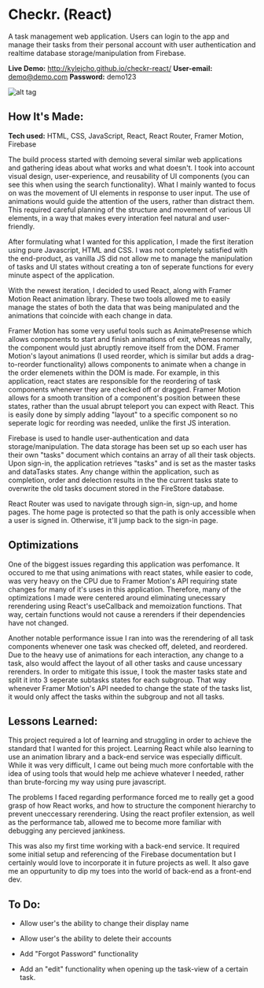 # Checkr. (React)
A task management web application. Users can login to the app and manage their tasks from their personal account with user authentication and realtime database storage/manipulation from Firebase. 

**Live Demo:** http://kylejcho.github.io/checkr-react/  **User-email:** demo@demo.com **Password:** demo123

![alt tag](https://i.imgur.com/UmHjoEd.png)

## How It's Made:

**Tech used:** HTML, CSS, JavaScript, React, React Router, Framer Motion, Firebase

The build process started with demoing several similar web applications and gathering ideas about what works and what doesn't. I took into account visual design, user-experience, and reusability of UI components (you can see this when using the search functionality). What I mainly wanted to focus on was the movement of UI elements in response to user input. The use of animations would guide the attention of the users, rather than distract them. This required careful planning of the structure and movement of various UI elements, in a way that makes every interation feel natural and user-friendly.

After formulating what I wanted for this application, I made the first iteration using pure Javascript, HTML and CSS. I was not completely satisfied with the end-product, as vanilla JS did not allow me to manage the manipulation of tasks and UI states without creating a ton of seperate functions for every minute aspect of the application. 

With the newest iteration, I decided to used React, along with Framer Motion React animation library. These two tools allowed me to easily manage the states of both the data that was being manipulated and the animations that coincide with each change in data. 

Framer Motion has some very useful tools such as AnimatePresense which allows components to start and finish animations of exit, whereas normally, the component would just abruptly remove itself from the DOM. Framer Motion's layout animations (I used reorder, which is similar but adds a drag-to-reorder functionality) allows components to animate when a change in the order elemenets within the DOM is made. For example, in this application, react states are responsible for the reordering of task components whenever they are checked off or dragged. Framer Motion allows for a smooth transition of a component's position between these states, rather than the usual abrupt teleport you can expect with React. This is easily done by simply adding "layout" to a specific component so no seperate logic for reording was needed, unlike the first JS interation.

Firebase is used to handle user-authentication and data storage/manipulation. The data storage has been set up so each user has their own "tasks" document which contains an array of all their task objects. Upon sign-in, the application retrieves "tasks" and is set as the master tasks and dataTasks states. Any change within the application, such as completion, order and delection results in the the current tasks state to overwrite the old tasks document stored in the FireStore database. 

React Router was used to navigate through sign-in, sign-up, and home pages. The home page is protected so that the path is only accessible when a user is signed in. Otherwise, it'll jump back to the sign-in page. 

## Optimizations
One of the biggest issues regarding this application was perfomance. It occured to me that using animations with react states, while easier to code, was very heavy on the CPU due to Framer Motion's API requiring state changes for many of it's uses in this application. Therefore, many of the optimizations I made were centered around eliminating unecessary rerendering using React's useCallback and memoization functions. That way, certain functions would not cause a rerenders if their dependencies have not changed. 

Another notable performance issue I ran into was the rerendering of all task components whenever one task was checked off, deleted, and reordered. Due to the heavy use of animations for each interaction, any change to a task, also would affect the layout of all other tasks and cause uncessary rerenders. In order to mitigate this issue, I took the master tasks state and split it into 3 seperate subtasks states for each subgroup. That way whenever Framer Motion's API needed to change the state of the tasks list, it would only affect the tasks within the subgroup and not all tasks. 

## Lessons Learned:
This project required a lot of learning and struggling in order to achieve the standard that I wanted for this project. Learning React while also learning to use an animation library and a back-end service was especially difficult. While it was very difficult, I came out being much more confortable with the idea of using tools that would help me achieve whatever I needed, rather than brute-forcing my way using pure javascript. 

The problems I faced regarding performance forced me to really get a good grasp of how React works, and how to structure the component hierarchy to prevent uneccessary rerendering. Using the react profiler extension, as well as the performance tab, allowed me to become more familiar with debugging any percieved jankiness. 

This was also my first time working with a back-end service. It required some initial setup and referencing of the Firebase documentation but I certainly would love to incorporate it in future projects as well. It also gave me an oppurtunity to dip my toes into the world of back-end as a front-end dev. 

## To Do:
- Allow user's the ability to change their display name

- Allow user's the ability to delete their accounts

- Add "Forgot Password" functionality

- Add an "edit" functionality when opening up the task-view of a certain task. 
